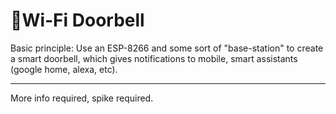 # 📶Wi-Fi Doorbell

Basic principle: Use an ESP-8266 and some sort of "base-station" to create a smart doorbell, which gives notifications to mobile, smart assistants (google home, alexa, etc).

---

More info required, spike required.